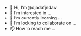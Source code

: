 - 👋 Hi, I’m @djadafjndaw
- 👀 I’m interested in ...
- 🌱 I’m currently learning ...
- 💞️ I’m looking to collaborate on ...
- 📫 How to reach me ...

<!---
djadafjndaw/djadafjndaw is a ✨ special ✨ repository because its `README.md` (this file) appears on your GitHub profile.
You can click the Preview link to take a look at your changes.
--->

